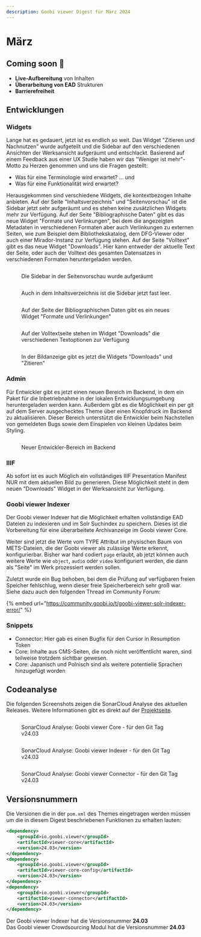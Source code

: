 ```yaml
---
description: Goobi viewer Digest für März 2024
---
```


# März

## Coming soon :rocket:

* **Live-Aufbereitung** von Inhalten
* **Überarbeitung von EAD** Strukturen
* **Barrierefreiheit**

## Entwicklungen

### Widgets

Lange hat es gedauert, jetzt ist es endlich so weit. Das Widget "Zitieren und Nachnutzen" wurde aufgeteilt und die Sidebar auf den verschiedenen Ansichten der Werksansicht aufgeräumt und entschlackt. Basierend auf einem Feedback aus einer UX Studie haben wir das "Weniger ist mehr"-Motto zu Herzen genommen und uns die Fragen gestellt:

* Was für eine Terminologie wird erwartet? ... und
* Was für eine Funktionalität wird erwartet?

Herausgekommen sind verschiedene Widgets, die kontextbezogen Inhalte anbieten. Auf der Seite "Inhaltsverzeichnis" und "Seitenvorschau" ist die Sidebar jetzt sehr aufgeräumt und es stehen keine zusätzlichen Widgets mehr zur Verfügung. Auf der Seite "Bibliographische Daten" gibt es das neue Widget "Formate und Verlinkungen", bei dem die angezeigten Metadaten in verschiedenen Formaten aber auch Verlinkungen zu externen Seiten, wie zum Beispiel dem Bibliothekskatalog, dem DFG-Viewer oder auch einer Mirador-Instanz zur Verfügung stehen. Auf der Seite "Volltext" gibt es das neue Widget "Downloads". Hier kann entweder der aktuelle Text der Seite, oder auch der Volltext des gesamten Datensatzes in verschiedenen Formaten heruntergeladen werden.

<div>

<figure><img src="../.gitbook/assets/24.03_DE_widget-cleanup-2-thumbs.png" alt=""><figcaption><p>Die Sidebar in der Seitenvorschau wurde aufgeräumt</p></figcaption></figure>

 

<figure><img src="../.gitbook/assets/24.03_DE_widget-cleanup-1-toc.png" alt=""><figcaption><p>Auch in dem Inhaltsverzeichnis ist die Sidebar jetzt fast leer.</p></figcaption></figure>

</div>

<figure><img src="../.gitbook/assets/24.03_DE_widget-cleanup-3-metadata.png" alt=""><figcaption><p>Auf der Seite der Bibliographischen Daten gibt es ein neues Widget "Formate und Verlinkungen"</p></figcaption></figure>

<figure><img src="../.gitbook/assets/24.03_DE_widget-cleanup-4-fulltext.png" alt=""><figcaption><p>Auf der Volltextseite stehen  im Widget "Downloads" die verschiedenen Textoptionen zur Verfügung</p></figcaption></figure>

<figure><img src="../.gitbook/assets/24.03_DE_widget-cleanup-5-image.png" alt=""><figcaption><p>In der Bildanzeige gibt es jetzt die Widgets "Downloads" und "Zitieren"</p></figcaption></figure>

### Admin

Für Entwickler gibt es jetzt einen neuen Bereich im Backend, in dem ein Paket für die Inbetriebnahme in der lokalen Entwicklungsumgebung heruntergeladen werden kann. Außerdem gibt es die Möglichkeit ein per git auf dem Server ausgechecktes Theme über einen Knopfdruck im Backend zu aktualisieren. Dieser Bereich unterstützt die Entwickler beim Nachstellen von gemeldeten Bugs sowie dem Einspielen von kleinen Updates beim Styling.

<figure><img src="../.gitbook/assets/24.03_DE_developer-backend.png" alt=""><figcaption><p>Neuer Entwickler-Bereich im Backend</p></figcaption></figure>

### IIIF

Ab sofort ist es auch Möglich ein vollständiges IIIF Presentation Manifest NUR mit dem aktuellen Bild zu generieren. Diese Möglichkeit steht in dem neuen "Downloads" Widget in der Werksansicht zur Verfügung.

### Goobi viewer Indexer

Der Goobi viewer Indexer hat die Möglichkeit erhalten vollständige EAD Dateien zu indexieren und im Solr Suchindex zu speichern. Dieses ist die Vorbereitung für eine überarbeitete Archivanzeige im Goobi viewer Core.

Weiter sind jetzt die Werte vom TYPE Attribut im physischen Baum von METS-Dateien, die der Goobi viewer als zulässige Werte erkennt, konfigurierbar. Bisher war hard codiert `page` erlaubt, ab jetzt können auch weitere Werte wie `object`, `audio` oder `video` konfiguriert werden, die dann als "Seite" im Werk prozessiert werden sollen.

Zuletzt wurde ein Bug behoben, bei dem die Prüfung auf verfügbaren freien Speicher fehlschlug, wenn dieser freie Speicherbereich sehr groß war. Siehe dazu auch den folgenden Thread im Community Forum:&#x20;

{% embed url="https://community.goobi.io/t/goobi-viewer-solr-indexer-error/" %}

### Snippets

* Connector: Hier gab es einen Bugfix für den Cursor in Resumption Token
* Core: Inhalte aus CMS-Seiten, die noch nicht veröffentlicht waren, sind teilweise trotzdem sichtbar gewesen.
* Core: Japanisch und Polnisch sind als weitere potentielle Sprachen hinzugefügt worden

## Codeanalyse

Die folgenden Screenshots zeigen die SonarCloud Analyse des aktuellen Releases. Weitere Informationen gibt es direkt auf der [Projektseite](https://sonarcloud.io/organizations/intranda/projects).

<figure><img src="../.gitbook/assets/24.03_sonar-core.png" alt=""><figcaption><p>SonarCloud Analyse: Goobi viewer Core - für den Git Tag v24.03</p></figcaption></figure>

<figure><img src="../.gitbook/assets/24.03_sonar-indexer.png" alt=""><figcaption><p>SonarCloud Analyse: Goobi viewer Indexer - für den Git Tag v24.03</p></figcaption></figure>

<figure><img src="../.gitbook/assets/24.03_sonar-connector.png" alt=""><figcaption><p>SonarCloud Analyse: Goobi viewer Connector - für den Git Tag v24.03</p></figcaption></figure>

## Versionsnummern

Die Versionen die in der `pom.xml` des Themes eingetragen werden müssen um die in diesem Digest beschriebenen Funktionen zu erhalten lauten:

```xml
<dependency>
    <groupId>io.goobi.viewer</groupId>
    <artifactId>viewer-core</artifactId>
    <version>24.03</version>
</dependency>
<dependency>
    <groupId>io.goobi.viewer</groupId>
    <artifactId>viewer-core-config</artifactId>
    <version>24.03</version>
</dependency>
<dependency>
    <groupId>io.goobi.viewer</groupId>
    <artifactId>viewer-connector</artifactId>
    <version>24.03</version>
</dependency>
```

Der Goobi viewer Indexer hat die Versionsnummer **24.03**\
Das Goobi viewer Crowdsourcing Modul hat die Versionsnummer **24.03**
